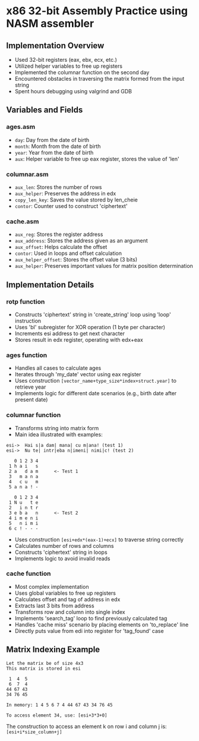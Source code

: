 # x86 32-bit Assembly Practice using NASM assembler

## Implementation Overview

- Used 32-bit registers (eax, ebx, ecx, etc.)
- Utilized helper variables to free up registers
- Implemented the columnar function on the second day
- Encountered obstacles in traversing the matrix formed from the input string
- Spent hours debugging using valgrind and GDB

## Variables and Fields

### ages.asm
- `day`: Day from the date of birth
- `month`: Month from the date of birth
- `year`: Year from the date of birth
- `aux`: Helper variable to free up eax register, stores the value of 'len'

### columnar.asm
- `aux_len`: Stores the number of rows
- `aux_helper`: Preserves the address in edx
- `copy_len_key`: Saves the value stored by len_cheie
- `contor`: Counter used to construct 'ciphertext'

### cache.asm
- `aux_reg`: Stores the register address
- `aux_address`: Stores the address given as an argument
- `aux_offset`: Helps calculate the offset
- `contor`: Used in loops and offset calculation
- `aux_helper_offset`: Stores the offset value (3 bits)
- `aux_helper`: Preserves important values for matrix position determination

## Implementation Details

### rotp function
- Constructs 'ciphertext' string in 'create_string' loop using 'loop' instruction
- Uses 'bl' subregister for XOR operation (1 byte per character)
- Increments esi address to get next character
- Stores result in edx register, operating with edx+eax

### ages function
- Handles all cases to calculate ages
- Iterates through 'my_date' vector using eax register
- Uses construction `[vector_name+type_size*index+struct.year]` to retrieve year
- Implements logic for different date scenarios (e.g., birth date after present date)

### columnar function
- Transforms string into matrix form
- Main idea illustrated with examples:

```
esi->  Hai s|a dam| mana| cu m|ana! (test 1)
esi->  Nu te| intr|eba n|imeni| nimi|c! (test 2)

   0 1 2 3 4
 1 h a i   s
 2 a   d a m      <- Test 1
 3   m a n a
 4   c u   m
 5 a n a ! -     
        
   0 1 2 3 4                  
 1 N u   t e                          
 2   i n t r                           
 3 e b a   n      <- Test 2                
 4 i m e n i                       
 5   n i m i                       
 6 c ! - - -
```

- Uses construction `[esi+edx*(eax-1)+ecx]` to traverse string correctly
- Calculates number of rows and columns
- Constructs 'ciphertext' string in loops
- Implements logic to avoid invalid reads

### cache function
- Most complex implementation
- Uses global variables to free up registers
- Calculates offset and tag of address in edx
- Extracts last 3 bits from address
- Transforms row and column into single index
- Implements 'search_tag' loop to find previously calculated tag
- Handles 'cache miss' scenario by placing elements on 'to_replace' line
- Directly puts value from edi into register for 'tag_found' case

## Matrix Indexing Example

```
Let the matrix be of size 4x3
This matrix is stored in esi

 1  4  5
 6  7  4
44 67 43
34 76 45

In memory: 1 4 5 6 7 4 44 67 43 34 76 45

To access element 34, use: [esi+3*3+0]
```

The construction to access an element k on row i and column j is: `[esi+i*size_column+j]`
